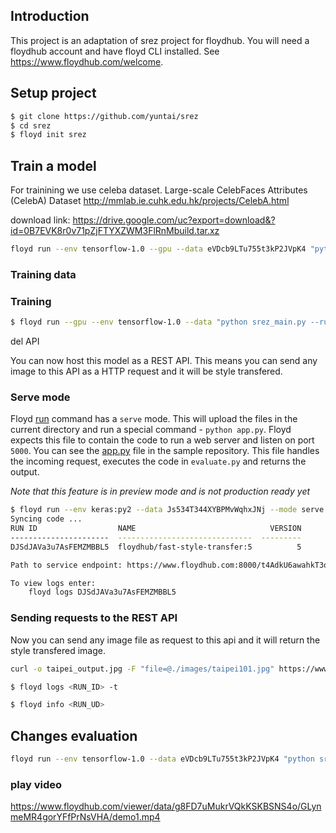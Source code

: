 ## Introduction
This project is an adaptation of srez project for floydhub. You will need a floydhub account and have floyd CLI installed. See https://www.floydhub.com/welcome.

## Setup project
```bash
$ git clone https://github.com/yuntai/srez
$ cd srez
$ floyd init srez
```

## Train a model

For trainining we use celeba dataset.
Large-scale CelebFaces Attributes (CelebA) Dataset
http://mmlab.ie.cuhk.edu.hk/projects/CelebA.html

download link:
https://drive.google.com/uc?export=download&?id=0B7EVK8r0v71pZjFTYXZWM3FlRnMbuild.tar.xz

```bash
floyd run --env tensorflow-1.0 --gpu --data eVDcb9LTu755t3kP2JVpK4 "python srez_main.py --run train --train_time 180"
```


### Training data


### Training

```bash
$ floyd run --gpu --env tensorflow-1.0 --data "python srez_main.py --run train
```
del API

You can now host this model as a REST API. This means you can send any image to this API as a HTTP request and it will be style transfered. 

### Serve mode

Floyd [run](../commands/run.md) command has a `serve` mode. This will upload the files in the current directory and run a special command - 
`python app.py`. Floyd expects this file to contain the code to run a web server and listen on port `5000`. You can see the 
[app.py](https://github.com/floydhub/fast-style-transfer/blob/master/app.py) file in the sample repository. This file handles the 
incoming request, executes the code in `evaluate.py` and returns the output.

*Note that this feature is in preview mode and is not production ready yet*

```bash
$ floyd run --env keras:py2 --data Js534T344XYBPMvWqhxJNj --mode serve
Syncing code ...
RUN ID                  NAME                              VERSION
----------------------  ------------------------------  ---------
DJSdJAVa3u7AsFEMZMBBL5  floydhub/fast-style-transfer:5          5

Path to service endpoint: https://www.floydhub.com:8000/t4AdkU6awahkT3ooNazw8c

To view logs enter:
    floyd logs DJSdJAVa3u7AsFEMZMBBL5
```

### Sending requests to the REST API

Now you can send any image file as request to this api and it will return the style transfered image.

```bash
curl -o taipei_output.jpg -F "file=@./images/taipei101.jpg" https://www.floydhub.com:8000/t4AdkU6awahkT3ooNazw8c
```

```bash
$ floyd logs <RUN_ID> -t
```

```bash
$ floyd info <RUN_UD>
```

## Changes evaluation
```bash
floyd run --env tensorflow-1.0 --data eVDcb9LTu755t3kP2JVpK4 "python srez_main.py --run=demo --train_dir=/input/model/sample_outputs --demo_output_dir=/output"
```

### play video
https://www.floydhub.com/viewer/data/g8FD7uMukrVQkKSKBSNS4o/GLynmeMR4gorYFfPrNsVHA/demo1.mp4
